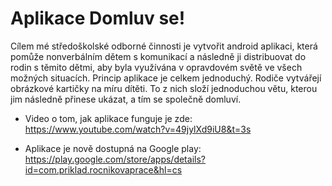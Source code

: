 # Aplikace Domluv se!
Cílem mé středoškolské odborné činnosti je vytvořit android aplikaci, která pomůže nonverbálním dětem s komunikací a následně ji distribuovat do rodin s těmito dětmi, aby byla využívána v opravdovém světě ve všech možných situacích. Princip aplikace je celkem jednoduchý. Rodiče vytvářejí obrázkové kartičky na míru dítěti. To z nich složí jednoduchou větu, kterou jim následně přinese ukázat, a tím se společně domluví.
<br>
* Video o tom, jak aplikace funguje je zde: https://www.youtube.com/watch?v=49jylXd9iU8&t=3s

* Aplikace je nově dostupná na Google play: https://play.google.com/store/apps/details?id=com.priklad.rocnikovaprace&hl=cs
